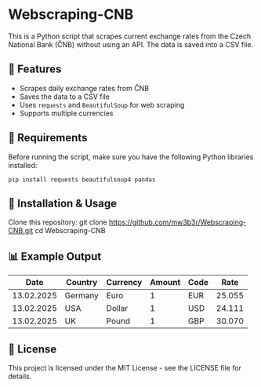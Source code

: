 # Webscraping-CNB

This is a Python script that scrapes current exchange rates from the Czech National Bank (ČNB) without using an API. The data is saved into a CSV file.

## 📌 Features
- Scrapes daily exchange rates from ČNB
- Saves the data to a CSV file
- Uses `requests` and `BeautifulSoup` for web scraping
- Supports multiple currencies

## 🔧 Requirements
Before running the script, make sure you have the following Python libraries installed:

`pip install requests beautifulsoup4 pandas`

## 🚀 Installation & Usage
Clone this repository:
   git clone https://github.com/mw3b3r/Webscraping-CNB.git
   cd Webscraping-CNB

## 📊  Example Output
| Date       | Country  | Currency | Amount | Code | Rate  |
|------------|---------|----------|--------|------|-------|
| 13.02.2025 | Germany | Euro     | 1      | EUR  | 25.055 |
| 13.02.2025 | USA     | Dollar   | 1      | USD  | 24.111 |
| 13.02.2025 | UK      | Pound    | 1      | GBP  | 30.070 |

## 📝 License
This project is licensed under the MIT License - see the LICENSE file for details.



